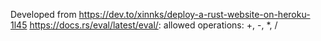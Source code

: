 Developed from https://dev.to/xinnks/deploy-a-rust-website-on-heroku-1l45
https://docs.rs/eval/latest/eval/: allowed operations: +, -, *, /
